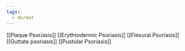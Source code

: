 ```yaml
---
tags:
  - dermat
---
```

[[Plaque Psoriasis]]
[[Erythrodermic Psoriasis]]
[[Flexural Psoriasis]]
[[Guttate psoriasis]]
[[Pustular Psoriasis]] 

